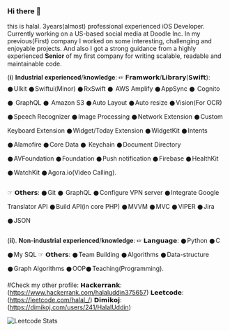 ### Hi there 👋
this is halal. 3years(almost) professional experienced iOS Developer. Currently working on a US-based social media at Doodle Inc. In my previous(First) company I worked on some interesting, challenging and enjoyable projects. And also I got a strong guidance from a highly experienced 𝐒𝐞𝐧𝐢𝐨𝐫 of my first company for writing scalable, readable and maintainable code.

(𝐢) 𝐈𝐧𝐝𝐮𝐬𝐭𝐫𝐢𝐚𝐥 𝐞𝐱𝐩𝐞𝐫𝐢𝐞𝐧𝐜𝐞𝐝/𝐤𝐧𝐨𝐰𝐥𝐞𝐝𝐠𝐞:
☞︎ 𝐅𝗿𝗮𝗺𝘄𝗼𝗿𝗸/𝗟𝗶𝗯𝗿𝗮𝗿𝘆(𝗦𝘄𝗶𝗳𝘁): 𒊹︎UIkit 𒊹︎Swiftui(Minor) 𒊹︎RxSwift 𒊹︎ AWS Amplify 𒊹︎AppSync 𒊹︎ Cognito 𒊹︎ GraphQL 𒊹︎ Amazon S3 𒊹︎Auto Layout 𒊹︎Auto resize 𒊹︎Vision(For OCR) 𒊹︎Speech Recognizer 𒊹︎Image Processing 𒊹︎Network Extension 𒊹︎Custom Keyboard Extension 𒊹︎Widget/Today Extension 𒊹︎WidgetKit 𒊹︎Intents 𒊹︎Alamofire 𒊹︎Core Data 𒊹︎ Keychain 𒊹︎Document Directory 𒊹︎AVFoundation 𒊹︎Foundation 𒊹︎Push notification 𒊹︎Firebase 𒊹︎HealthKit 𒊹︎WatchKit 𒊹︎Agora.io(Video Calling).

☞ ︎𝗢𝘁𝗵𝗲𝗿𝘀: 𒊹︎Git 𒊹︎ GraphQL 𒊹︎Configure VPN server 𒊹︎Integrate Google Translator API 𒊹︎Build API(in core PHP) 𒊹︎MVVM 𒊹︎MVC 𒊹︎VIPER 𒊹︎Jira 𒊹︎JSON

(𝐢𝐢). 𝐍𝐨𝐧-𝐢𝐧𝐝𝐮𝐬𝐭𝐫𝐢𝐚𝐥 𝐞𝐱𝐩𝐞𝐫𝐢𝐞𝐧𝐜𝐞𝐝/𝐤𝐧𝐨𝐰𝐥𝐞𝐝𝐠𝐞:
☞ 𝗟𝗮𝗻𝗴𝘂𝗮𝗴𝗲: 𒊹︎Python 𒊹︎C 𒊹︎My SQL
☞︎ 𝗢𝘁𝗵𝗲𝗿𝘀: 𒊹︎Team Building 𒊹︎Algorithms 𒊹︎Data-structure 𒊹︎Graph Algorithms 𒊹︎OOP𒊹︎Teaching(Programming).

#Check my other profile:
𝗛𝗮𝗰𝗸𝗲𝗿𝗿𝗮𝗻𝗸: (https://www.hackerrank.com/halaluddin375657)
𝗟𝗲𝗲𝘁𝗰𝗼𝗱𝗲: (https://leetcode.com/halal_/)
𝗗𝗶𝗺𝗶𝗸𝗼𝗷: (https://dimikoj.com/users/241/HalalUddin)

![Leetcode Stats](https://leetcard.jacoblin.cool/halal_)

<!--
**Halal375657/Halal375657** is a ✨ _special_ ✨ repository because its `README.md` (this file) appears on your GitHub profile.

Here are some ideas to get you started:

- 🔭 I’m currently working on ...
- 🌱 I’m currently learning ...
- 👯 I’m looking to collaborate on ...
- 🤔 I’m looking for help with ...
- 💬 Ask me about ...
- 📫 How to reach me: ...
- 😄 Pronouns: ...
- ⚡ Fun fact: ...
-->
